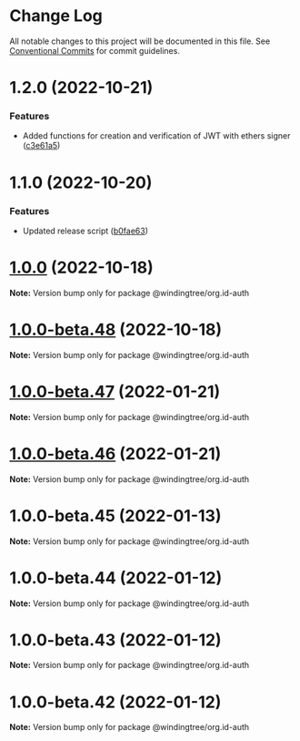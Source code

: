 # Change Log

All notable changes to this project will be documented in this file.
See [Conventional Commits](https://conventionalcommits.org) for commit guidelines.

# 1.2.0 (2022-10-21)


### Features

* Added functions for creation and verification of JWT with ethers signer ([c3e61a5](https://github.com/windingtree/org.id-sdk/commit/c3e61a54f523adf220cb3e0ef15633794fae902d))





# 1.1.0 (2022-10-20)


### Features

* Updated release script ([b0fae63](https://github.com/windingtree/org.id-sdk/commit/b0fae63798ce737db2a12801d35c2f2d818bf166))





# [1.0.0](https://github.com/windingtree/org.id-sdk/compare/v1.0.0-beta.48...v1.0.0) (2022-10-18)

**Note:** Version bump only for package @windingtree/org.id-auth





# [1.0.0-beta.48](https://github.com/windingtree/org.id-sdk/compare/v1.0.0-beta.47...v1.0.0-beta.48) (2022-10-18)

**Note:** Version bump only for package @windingtree/org.id-auth





# [1.0.0-beta.47](https://github.com/windingtree/org.id-sdk/compare/v1.0.0-beta.46...v1.0.0-beta.47) (2022-01-21)

**Note:** Version bump only for package @windingtree/org.id-auth





# [1.0.0-beta.46](https://github.com/windingtree/org.id-sdk/compare/v1.0.0-beta.45...v1.0.0-beta.46) (2022-01-21)

**Note:** Version bump only for package @windingtree/org.id-auth





# 1.0.0-beta.45 (2022-01-13)

**Note:** Version bump only for package @windingtree/org.id-auth





# 1.0.0-beta.44 (2022-01-12)

**Note:** Version bump only for package @windingtree/org.id-auth





# 1.0.0-beta.43 (2022-01-12)

**Note:** Version bump only for package @windingtree/org.id-auth





# 1.0.0-beta.42 (2022-01-12)

**Note:** Version bump only for package @windingtree/org.id-auth
